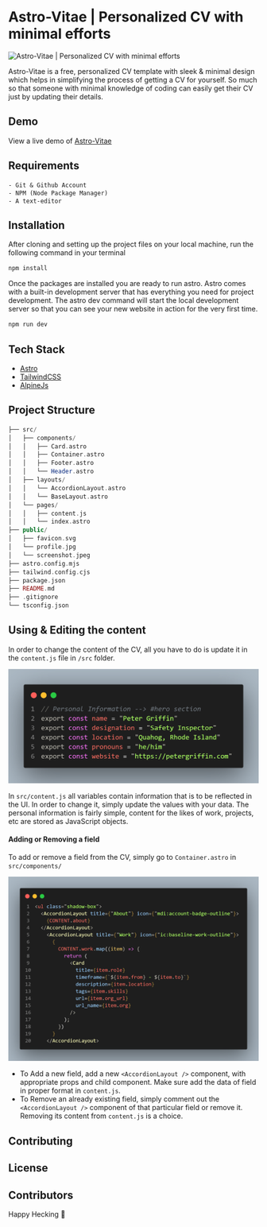# Astro-Vitae | Personalized CV with minimal efforts

![Astro-Vitae | Personalized CV with minimal efforts](public/screenshot.jpeg)

Astro-Vitae is a free, personalized CV template with sleek & minimal design which helps in simplifying the process of getting a CV for yourself. So much so that someone with minimal knowledge of coding can easily get their CV just by updating their details.

## Demo

View a live demo of [Astro-Vitae](https://astro-vitae.vercel.app/)

## Requirements

```
- Git & Github Account
- NPM (Node Package Manager)
- A text-editor
```

## Installation

After cloning and setting up the project files on your local machine, run the following command in your terminal

```bash
npm install
```

Once the packages are installed you are ready to run astro. Astro comes with a built-in development server that has everything you need for project development. The astro dev command will start the local development server so that you can see your new website in action for the very first time.

```bash
npm run dev
```

## Tech Stack

- [Astro](https://astro.build)
- [TailwindCSS](https://tailwindcss.com/)
- [AlpineJs](https://alpinejs.dev/)

## Project Structure

```php
├── src/
│   ├── components/
│   │   ├── Card.astro
│   │   ├── Container.astro
│   │   ├── Footer.astro
│   │   └── Header.astro
│   ├── layouts/
│   │   └── AccordionLayout.astro
│   │   └── BaseLayout.astro
│   └── pages/
│   │   ├── content.js
│   │   └── index.astro
├── public/
│   ├── favicon.svg
│   └── profile.jpg
│   └── screenshot.jpeg
├── astro.config.mjs
├── tailwind.config.cjs
├── package.json
├── README.md
├── .gitignore
└── tsconfig.json
```

## Using & Editing the content

In order to change the content of the CV, all you have to do is update it in the `content.js` file in `/src` folder.

![Content Code](public/content_code.png)

In `src/content.js` all variables contain information that is to be reflected in the UI. In order to change it, simply update the values with your data. The personal information is fairly simple, content for the likes of work, projects, etc are stored as JavaScript objects.

#### Adding or Removing a field

To add or remove a field from the CV, simply go to `Container.astro` in `src/components/`

![Accordion_code](public/accordion_code.png)

- To Add a new field, add a new `<AccordionLayout />` component, with appropriate props and child component. Make sure add the data of field in proper format in `content.js`.
- To Remove an already existing field, simply comment out the `<AccordionLayout />` component of that particular field or remove it. Removing its content from `content.js` is a choice.

## Contributing


## License



## Contributors


Happy Hecking 🙌 